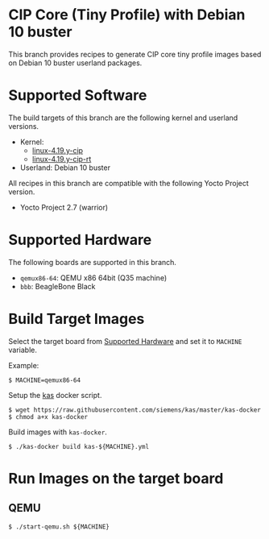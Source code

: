 CIP Core (Tiny Profile) with Debian 10 buster
=============================================

This branch provides recipes to generate CIP core tiny profile images
based on Debian 10 buster userland packages.

Supported Software
==================

The build targets of this branch are the following kernel and userland versions.

* Kernel:
    * [linux-4.19.y-cip](https://git.kernel.org/pub/scm/linux/kernel/git/cip/linux-cip.git/log/?h=linux-4.19.y-cip)
    * [linux-4.19.y-cip-rt](https://git.kernel.org/pub/scm/linux/kernel/git/cip/linux-cip.git/log/?h=linux-4.19.y-cip-rt)
* Userland: Debian 10 buster

All recipes in this branch are compatible with the following Yocto Project version.

* Yocto Project 2.7 (warrior)

Supported Hardware
==================

The following boards are supported in this branch.

* `qemux86-64`: QEMU x86 64bit (Q35 machine)
* `bbb`: BeagleBone Black

Build Target Images
===================

Select the target board from [Supported Hardware](#supported-hardware)
and set it to `MACHINE` variable.

Example:

    $ MACHINE=qemux86-64

Setup the [kas](https://github.com/siemens/kas) docker script.

    $ wget https://raw.githubusercontent.com/siemens/kas/master/kas-docker
    $ chmod a+x kas-docker

Build images with `kas-docker`.

    $ ./kas-docker build kas-${MACHINE}.yml

Run Images on the target board
==============================

QEMU
----

    $ ./start-qemu.sh ${MACHINE}
